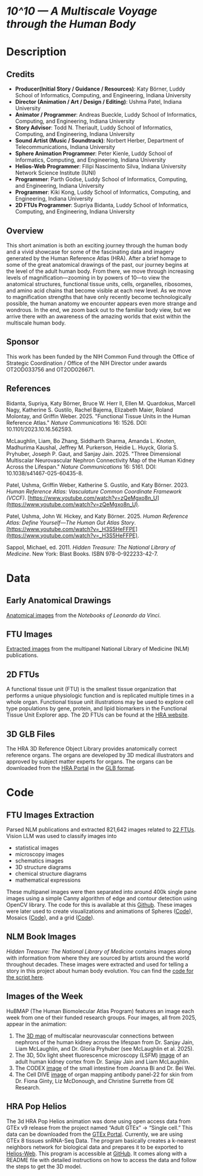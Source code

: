 # *10^10 — A Multiscale Voyage through the Human Body*

# Description

## Credits

- **Producer(Initial Story / Guidance / Resources)**: Katy Börner, Luddy School of Informatics, Computing, and Engineering, Indiana University
- **Director (Animation / Art / Design / Editing)**: Ushma Patel, Indiana University
- **Animator / Programmer**: Andreas Bueckle, Luddy School of Informatics, Computing, and Engineering, Indiana University
- **Story Advisor**: Todd N. Theriault, Luddy School of Informatics, Computing, and Engineering, Indiana University
- **Sound Artist (Music / Soundtrack)**: Norbert Herber, Department of Telecommunications, Indiana University
- **Sphere Animation Programmer**: Peter Kienle, Luddy School of Informatics, Computing, and Engineering, Indiana University
- **Helios-Web Programmer**: Filipi Nascimento Silva, Indiana University Network Science Institute (IUNI)
- **Programmer**: Parth Godse, Luddy School of Informatics, Computing, and Engineering, Indiana University
- **Programmer**: Kiki Kong, Luddy School of Informatics, Computing, and Engineering, Indiana University
- **2D FTUs Programmer**: Supriya Bidanta, Luddy School of Informatics, Computing, and Engineering, Indiana University

## Overview

This short animation is both an exciting journey through the human body and a vivid showcase for some of the fascinating data and imagery generated by the Human Reference Atlas (HRA). After a brief homage to some of the great anatomical drawings of the past, our journey begins at the level of the adult human body. From there, we move through increasing levels of magnification—zooming in by powers of 10—to view the anatomical structures, functional tissue units, cells, organelles, ribosomes, and amino acid chains that become visible at each new level. As we move to magnification strengths that have only recently become technologically possible, the human anatomy we encounter appears even more strange and wondrous. In the end, we zoom back out to the familiar body view, but we arrive there with an awareness of the amazing worlds that exist within the multiscale human body.

## Sponsor

This work has been funded by the NIH Common Fund through the Office of Strategic Coordination / Office of the NIH Director under awards OT2OD033756 and OT2OD026671.

## References

Bidanta, Supriya, Katy Börner, Bruce W. Herr II, Ellen M. Quardokus, Marcell Nagy, Katherine S. Gustilo, Rachel Bajema, Elizabeth Maier, Roland Molontay, and Griffin Weber. 2025. "Functional Tissue Units in the Human Reference Atlas." *Nature Communications* 16: 1526. DOI: 10.1101/2023.10.16.562593. 

McLaughlin, Liam, Bo Zhang, Siddharth Sharma, Amanda L. Knoten, Madhurima Kaushal, Jeffrey M. Purkerson, Heidie L. Huyck, Gloria S. Pryhuber, Joseph P. Gaut, and Sanjay Jain. 2025. "Three Dimensional Multiscalar Neurovascular Nephron Connectivity Map of the Human Kidney Across the Lifespan." *Nature Communications* 16: 5161. DOI: 10.1038/s41467-025-60435-8.

Patel, Ushma, Griffin Weber, Katherine S. Gustilo, and Katy Börner. 2023. *Human Reference Atlas: Vasculature Common Coordinate Framework (VCCF)*. [https://www.youtube.com/watch?v=zQeMgxo8n_U](https://www.youtube.com/watch?v=zQeMgxo8n_U). 

Patel, Ushma, John W. Hickey, and Katy Börner. 2025. *Human Reference Atlas: Define Yourself—The Human Gut Atlas Story*. [https://www.youtube.com/watch?v=_H3S5HeFFPE](https://www.youtube.com/watch?v=_H3S5HeFFPE). 

Sappol, Michael, ed. 2011. *Hidden Treasure: The National Library of Medicine*. New York: Blast Books. ISBN 978-0-922233-42-7.


# Data

## Early Anatomical Drawings

[Anatomical images](https://drive.google.com/drive/u/0/folders/1wgK6cJWuPYzvcREmwT7O8XKep8pMsjnS) from the *Notebooks of Leonardo da Vinci*.

## FTU Images

[Extracted images](https://drive.google.com/drive/u/0/folders/1U59da-zREHxIQsuy1CMMXTsmOgSiymjB) from the multipanel National Library of Medicine (NLM) publications. 

## 2D FTUs

A functional tissue unit (FTU) is the smallest tissue organization that performs a unique physiologic function and is replicated multiple times in a whole organ. Functional tissue unit illustrations may be used to explore cell type populations by gene, protein, and lipid biomarkers in the Functional Tissue Unit Explorer app. The 2D FTUs can be found at the [HRA website](https://humanatlas.io/2d-ftu-illustrations?releaseVersion=2.3).

## 3D GLB Files

The HRA 3D Reference Object Library provides anatomically correct reference organs. The organs are developed by 3D medical illustrators and approved by subject matter experts for organs. The organs can be downloaded from the [HRA Portal](https://humanatlas.io/3d-reference-library) in the [GLB format](https://www.khronos.org/gltf).


# Code

## FTU Images Extraction

Parsed NLM publications and extracted 821,642 images related to [22 FTUs](https://humanatlas.io/2d-ftu-illustrations). Vision LLM was used to classify images into
- statistical images
- microscopy images
- schematics images
- 3D structure diagrams
- chemical structure diagrams
- mathematical expressions

These multipanel images were then separated into around 400k single pane images using a simple Canny algorithm of edge and contour detection using OpenCV library. The code for this is available at this [Github](https://github.com/cns-iu/cns-humanexus-2.0/tree/main/2.PubMed%20Extract%20Script). These images were later used to create visualizations and animations of Spheres ([Code](https://github.com/cns-iu/cns-humanexus-2.0)), Mosaics ([Code](https://github.com/cns-iu/cns-humanexus-2.0/tree/main/3b-Mosaic)), and a grid ([Code](https://github.com/cns-iu/cns-humanexus-2.0/tree/main/3a-Grid)).

## NLM Book Images

*Hidden Treasure: The National Library of Medicine* contains images along with information from where they are sourced by artists around the world throughout decades. These images were extracted and used for telling a story in this project about human body evolution. You can find the [code for the script here](https://github.com/cns-iu/cns-humanexus-2.0/tree/main/1.NLM_extract_script).

## Images of the Week

HuBMAP (The Human Biomolecular Atlas Program) features an image each week from one of their funded research groups. Four images, all from 2025, appear in the animation:
1. The [3D map](https://drive.google.com/drive/u/0/folders/1h5KcDTwdarBs7bNgf_staNMSKB1N_8kg) of multiscalar neurovascular connections between nephrons of the human kidney across the lifespan from Dr. Sanjay Jain, Liam McLaughlin, and Dr. Gloria Pryhuber (see McLaughlin et al. 2025).
2. The 3D, 50x light sheet fluorescence microscopy (LSFM) [image](https://drive.google.com/drive/u/0/folders/1h5KcDTwdarBs7bNgf_staNMSKB1N_8kg) of an adult human kidney cortex from Dr. Sanjay Jain and Liam McLaughlin.
3. The CODEX [image](https://drive.google.com/drive/u/0/folders/1h5KcDTwdarBs7bNgf_staNMSKB1N_8kg) of the small intestine from Joanna Bi and Dr. Bei Wei.
4. The Cell DIVE [image](https://drive.google.com/drive/u/0/folders/1h5KcDTwdarBs7bNgf_staNMSKB1N_8kg) of organ mapping antibody panel-22 for skin from Dr. Fiona Ginty, Liz McDonough, and Christine Surrette from GE Research.

## HRA Pop Helios

The 3d HRA Pop Helios animation was done using open access data from GTEx v9 release from the project named “Adult GTEx” -> “Single cell.” This data can be downloaded from the [GTEx Portal](https://gtexportal.org/home/downloads/adult-gtex/single_cell). Currently, we are using GTEx 8 tissues snRNA-Seq Data. The program basically creates a k-nearest neighbors network for biological data and prepares it to be exported to [Helios-Web](heliosweb.io). This program is accessible at [GitHub](https://github.com/cns-iu/hra-pop-helios). It comes along with a README file with detailed instructions on how to access the data and follow the steps to get the 3D model.






